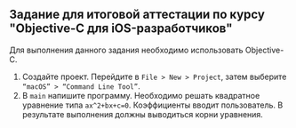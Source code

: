 ## Задание для итоговой аттестации по курсу "Objective-C для iOS-разработчиков"
Для выполнения данного задания необходимо использовать Objective-C.
1. Создайте проект. Перейдите в `File > New > Project`, затем выберите
`“macOS” > “Command Line Tool”`.
2. В `main` напишите программу. Необходимо решать квадратное уравнение
типа `ax^2+bx+c=0`. Коэффициенты вводит пользователь. В результате
выполнения должны выводиться корни уравнения.
